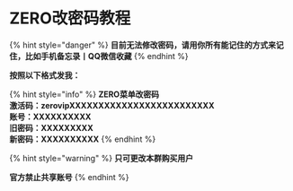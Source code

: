 # ZERO改密码教程

{% hint style="danger" %}
**目前无法修改密码，请用你所有能记住的方式来记住，比如手机备忘录丨QQ微信收藏**
{% endhint %}

**按照以下格式发我：**

{% hint style="info" %}
**ZERO菜单改密码**\
**激活码：zerovipXXXXXXXXXXXXXXXXXXXXXXXXX**\
**账号：XXXXXXXXXX**\
**旧密码：XXXXXXXXX**\
**新密码：XXXXXXXXXX**
{% endhint %}

{% hint style="warning" %}
**只可更改本群购买用户**

**官方禁止共享账号**
{% endhint %}
